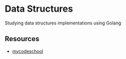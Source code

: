 # Data Structures

Studying data structures implementations using Golang 

## Resources

- [mycodeschool](https://www.youtube.com/channel/UClEEsT7DkdVO_fkrBw0OTrA)